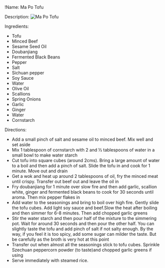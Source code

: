 !Name: Ma Po Tofu

Description:
![Ma Po Tofu](https://www.themealdb.com/images/media/meals/1525874812.jpg "Ma Po Tofu")

Ingredients:
- Tofu
- Minced Beef
- Sesame Seed Oil
- Doubanjiang
- Fermented Black Beans
- Pepper
- Salt
- Sichuan pepper
- Soy Sauce
- Water
- Olive Oil
- Scallions
- Spring Onions
- Garlic
- Ginger
- Water
- Cornstarch

Directions:
- Add a small pinch of salt and sesame oil to minced beef. Mix well and set aside
- Mix 1 tablespoon of cornstarch with 2 and ½ tablespoons of water in a small bowl to make water starch
- Cut tofu into square cubes (around 2cms). Bring a large amount of water to a boil and then add a pinch of salt. Slide the tofu in and cook for 1 minute. Move out and drain
- Get a wok and heat up around 2 tablespoons of oil, fry the minced meat until crispy. Transfer out beef out and leave the oil in
- Fry doubanjiang for 1 minute over slow fire and then add garlic, scallion white, ginger and fermented black beans to cook for 30 seconds until aroma. Then mix pepper flakes in
- Add water to the seasonings and bring to boil over high fire. Gently slide the tofu cubes. Add light soy sauce and beef.Slow the heat after boiling and then simmer for 6-8 minutes. Then add chopped garlic greens
- Stir the water starch and then pour half of the mixture to the simmering pot. Wait for around 30 seconds and then pour the other half. You can slightly taste the tofu and add pinch of salt if not salty enough. By the way, if you feel it is too spicy, add some sugar can milder the taste. But be carefully as the broth is very hot at this point
- Transfer out when almost all the seasonings stick to tofu cubes. Sprinkle Szechuan peppercorn powder (to taste)and chopped garlic greens if using
- Serve immediately with steamed rice.
